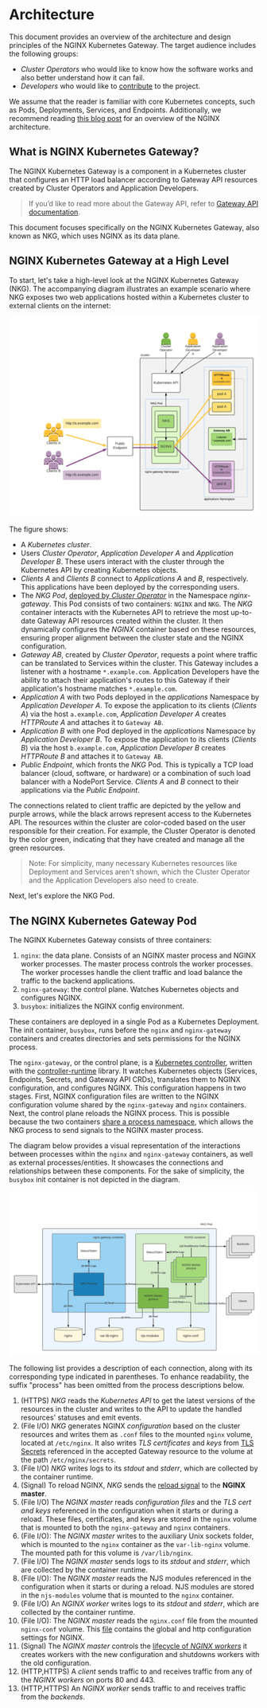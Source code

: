 # Architecture

This document provides an overview of the architecture and design principles of the NGINX Kubernetes Gateway. The target
audience includes the following groups:

* *Cluster Operators* who would like to know how the software works and also better understand how it can fail.
* *Developers* who would like to [contribute][contribute] to the project.

We assume that the reader is familiar with core Kubernetes concepts, such as Pods, Deployments, Services, and Endpoints.
Additionally, we recommend reading [this blog post][blog] for an overview of the NGINX architecture.

[contribute]: https://github.com/nginxinc/nginx-kubernetes-gateway/blob/main/CONTRIBUTING.md

[blog]: https://www.nginx.com/blog/inside-nginx-how-we-designed-for-performance-scale/

## What is NGINX Kubernetes Gateway?

The NGINX Kubernetes Gateway is a component in a Kubernetes cluster that configures an HTTP load balancer according to
Gateway API resources created by Cluster Operators and Application Developers.

> If you’d like to read more about the Gateway API, refer to [Gateway API documentation][sig-gateway].

This document focuses specifically on the NGINX Kubernetes Gateway, also known as NKG, which uses NGINX as its data
plane.

[sig-gateway]: https://gateway-api.sigs.k8s.io/

## NGINX Kubernetes Gateway at a High Level

To start, let's take a high-level look at the NGINX Kubernetes Gateway (NKG). The accompanying diagram illustrates an
example scenario where NKG exposes two web applications hosted within a Kubernetes cluster to external clients on the
internet:

![NKG High Level](/docs/images/nkg-high-level.png)

The figure shows:

* A *Kubernetes cluster*.
* Users *Cluster Operator*, *Application Developer A* and *Application Developer B*. These users interact with the
cluster through the Kubernetes API by creating Kubernetes objects.
* *Clients A* and *Clients B* connect to *Applications A* and *B*, respectively. This applications have been deployed by
the corresponding users.
* The *NKG Pod*, [deployed by *Cluster Operator*](/docs/installation.md) in the Namespace *nginx-gateway*. This Pod
consists of two containers: `NGINX` and `NKG`. The *NKG* container interacts with the Kubernetes API to retrieve the
most up-to-date Gateway API resources created within the cluster. It then dynamically configures the *NGINX*
container based on these resources, ensuring proper alignment between the cluster state and the NGINX configuration.
* *Gateway AB*, created by *Cluster Operator*, requests a point where traffic can be translated to Services within the
cluster. This Gateway includes a listener with a hostname `*.example.com`. Application Developers have the ability to
attach their application's routes to this Gateway if their application's hostname matches `*.example.com`.
* *Application A* with two Pods deployed in the *applications* Namespace by *Application Developer A*. To expose the
application to its clients (*Clients A*) via the host `a.example.com`, *Application Developer A* creates *HTTPRoute A*
and attaches it to `Gateway AB`.
* *Application B* with one Pod deployed in the *applications* Namespace by *Application Developer B*. To expose the
application to its clients (*Clients B*) via the host `b.example.com`, *Application Developer B* creates *HTTPRoute B*
and attaches it to `Gateway AB`.
* *Public Endpoint*, which fronts the *NKG* Pod. This is typically a TCP load balancer (cloud, software, or hardware)
or a combination of such load balancer with a NodePort Service. *Clients A* and *B* connect to their applications via
the *Public Endpoint*.

The connections related to client traffic are depicted by the yellow and purple arrows, while the black arrows represent
access to the Kubernetes API. The resources within the cluster are color-coded based on the user responsible for their
creation. For example, the Cluster Operator is denoted by the color green, indicating that they have created and manage
all the green resources.

> Note: For simplicity, many necessary Kubernetes resources like Deployment and Services aren't shown,
> which the Cluster Operator and the Application Developers also need to create.

Next, let's explore the NKG Pod.

## The NGINX Kubernetes Gateway Pod

The NGINX Kubernetes Gateway consists of three containers:

1. `nginx`: the data plane. Consists of an NGINX master process and NGINX worker processes. The master process controls
the worker processes. The worker processes handle the client traffic and load balance the traffic to the backend
applications.
2. `nginx-gateway`: the control plane. Watches Kubernetes objects and configures NGINX.
3. `busybox`: initializes the NGINX config environment.

These containers are deployed in a single Pod as a Kubernetes Deployment. The init container, `busybox`, runs before the
`nginx` and `nginx-gateway` containers and creates directories and sets permissions for the NGINX process.

The `nginx-gateway`, or the control plane, is a [Kubernetes controller][controller], written with
the [controller-runtime][runtime] library. It watches Kubernetes objects (Services, Endpoints, Secrets, and Gateway API
CRDs), translates them to NGINX configuration, and configures NGINX. This configuration happens in two stages. First,
NGINX configuration files are written to the NGINX configuration volume shared by the `nginx-gateway` and `nginx`
containers. Next, the control plane reloads the NGINX process. This is possible because the two
containers [share a process namespace][share], which allows the NKG process to send signals to the NGINX master process.

The diagram below provides a visual representation of the interactions between processes within the `nginx` and
`nginx-gateway` containers, as well as external processes/entities. It showcases the connections and relationships between
these components. For the sake of simplicity, the `busybox` init container is not depicted in the diagram.

![NKG pod](/docs/images/nkg-pod.png)

The following list provides a description of each connection, along with its corresponding type indicated in
parentheses. To enhance readability, the suffix "process" has been omitted from the process descriptions below.

1. (HTTPS) *NKG* reads the *Kubernetes API* to get the latest versions of the resources in the cluster and writes to the
API to update the handled resources' statuses and emit events.
2. (File I/O) *NKG* generates NGINX *configuration* based on the cluster resources and writes them as `.conf` files to
the mounted `nginx` volume, located at `/etc/nginx`. It also writes *TLS certificates* and *keys*
from [TLS Secrets][secrets] referenced in the accepted Gateway resource to the volume at the
path `/etc/nginx/secrets`.
3. (File I/O) *NKG* writes logs to its *stdout* and *stderr*, which are collected by the container runtime.
4. (Signal) To reload NGINX, *NKG* sends the [reload signal][reload] to the **NGINX master**.
5. (File I/O) The *NGINX master* reads *configuration files*  and the *TLS cert and keys* referenced in the
configuration when it starts or during a reload. These files, certificates, and keys are stored in the `nginx` volume
that is mounted to both the `nginx-gateway` and `nginx` containers.
6. (File I/O): The *NGINX master* writes to the auxiliary Unix sockets folder, which is mounted to the `nginx`
container as the `var-lib-nginx` volume. The mounted path for this volume is `/var/lib/nginx`.
7. (File I/O) The *NGINX master* sends logs to its *stdout* and *stderr*, which are collected by the container runtime.
8. (File I/O): The *NGINX master* reads the NJS modules referenced in the configuration when it starts or during a
reload. NJS modules are stored in the `njs-modules` volume that is mounted to the `nginx` container.
9. (File I/O) An *NGINX worker* writes logs to its *stdout* and *stderr*, which are collected by the container runtime.
10. (File I/O): The *NGINX master* reads the `nginx.conf` file from the mounted `nginx-conf` volume.
This [file][conf-file] contains the global and http configuration settings for NGINX.
11. (Signal) The *NGINX master* controls the [lifecycle of *NGINX workers*][lifecycle] it creates workers with the new
configuration and shutdowns workers with the old configuration.
12. (HTTP,HTTPS) A *client* sends traffic to and receives traffic from any of the *NGINX workers* on ports 80 and 443.
13. (HTTP,HTTPS) An *NGINX worker* sends traffic to and receives traffic from the *backends*.

[controller]: https://kubernetes.io/docs/concepts/architecture/controller/

[runtime]: https://github.com/kubernetes-sigs/controller-runtime

[secrets]: https://kubernetes.io/docs/concepts/configuration/secret/#tls-secrets

[reload]: https://nginx.org/en/docs/control.html

[lifecycle]: https://nginx.org/en/docs/control.html#reconfiguration

[conf-file]: https://github.com/nginxinc/nginx-kubernetes-gateway/blob/main/deploy/manifests/nginx-conf.yaml

[share]: https://kubernetes.io/docs/tasks/configure-pod-container/share-process-namespace/

